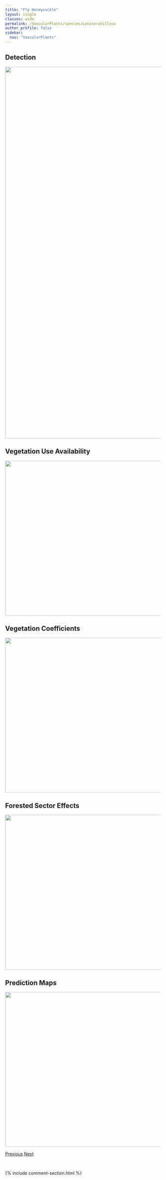 ```yaml
---
title: "Fly Honeysuckle"
layout: single
classes: wide
permalink: /VascularPlants/species/LoniceraVillosa
author_profile: false
sidebar:
  nav: "VascularPlants"
---
```


<h2>Detection</h2>

<a href="https://drive.google.com/uc?export=view&id=1Z9ksdeWmdnfYBAf3BXhmI8poZflJudWy">
<img src="https://drive.google.com/uc?export=view&id=1Z9ksdeWmdnfYBAf3BXhmI8poZflJudWy" height = "1200" width = "800">
</a>


<h2>Vegetation Use Availability</h2>

<a href="https://drive.google.com/uc?export=view&id=1P5M75w5iZEol5l2zi2HY0XPXo3Lbnouu">
<img src="https://drive.google.com/uc?export=view&id=1P5M75w5iZEol5l2zi2HY0XPXo3Lbnouu" height = "500" width = "1000">
</a>


<h2>Vegetation Coefficients</h2>

<a href="https://drive.google.com/uc?export=view&id=1X0YCGjZfglIO1ZF-UIoZ5jqUNjkQ0AX_">
<img src="https://drive.google.com/uc?export=view&id=1X0YCGjZfglIO1ZF-UIoZ5jqUNjkQ0AX_" height = "500" width = "1000">
</a>


<h2>Forested Sector Effects</h2>

<a href="https://drive.google.com/uc?export=view&id=19siR2taEwRiwbULtM8TrSN3_0nNetixf">
<img src="https://drive.google.com/uc?export=view&id=19siR2taEwRiwbULtM8TrSN3_0nNetixf" height = "500" width = "1000">
</a>


<h2>Prediction Maps</h2>

<a href="https://drive.google.com/uc?export=view&id=1Rvpprln0sSa_xXGYRvEP7wZvQ-_emgOa">
<img src="https://drive.google.com/uc?export=view&id=1Rvpprln0sSa_xXGYRvEP7wZvQ-_emgOa" height = "500" width = "1000">
</a>


<a href="/DevelopmentWebsite/VascularPlants/species/LoniceraUtahensis" class="pagination--pager" title="Lonicera utahensis">Previous</a> <a href="/DevelopmentWebsite/VascularPlants/species/LotusCorniculatus" class="pagination--pager" title="Lotus corniculatus">Next</a>

<p>&nbsp;</p>

{% include comment-section.html %}
